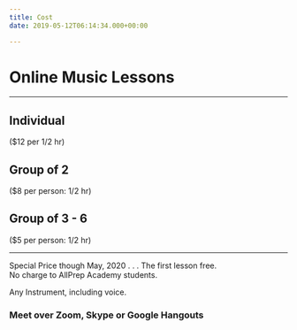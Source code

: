 ```yaml
---
title: Cost
date: 2019-05-12T06:14:34.000+00:00

---
```

# Online Music Lessons

***

## Individual

($12 per 1/2 hr)

## Group of 2

($8 per person: 1/2 hr)

## Group of 3 - 6

($5 per person: 1/2 hr)

***

Special Price though May, 2020 . . . The first lesson free.   
No charge to AllPrep Academy students. 

Any Instrument, including voice.

### Meet over Zoom, Skype or Google Hangouts
